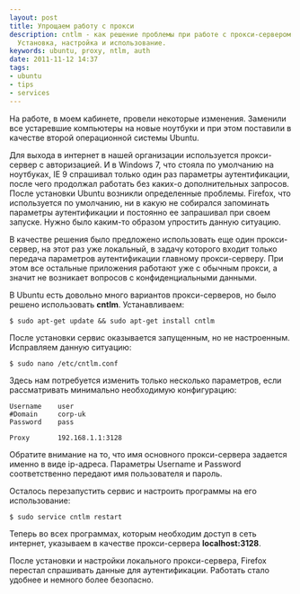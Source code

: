 ```yaml
---
layout: post
title: Упрощаем работу с прокси
description: cntlm - как решение проблемы при работе с прокси-сервером с аутентификацией.
  Установка, настройка и использование.
keywords: ubuntu, proxy, ntlm, auth
date: 2011-11-12 14:37
tags:
- ubuntu
- tips
- services
---
```

На работе, в моем кабинете, провели некоторые изменения. Заменили все устаревшие компьютеры на новые ноутбуки и при этом поставили в качестве второй операционной системы Ubuntu.

Для выхода в интернет в нашей организации используется прокси-сервер с авторизацией. И в Windows 7, что стояла по умолчанию на ноутбуках, IE 9 спрашивал только один раз параметры аутентификации, после чего продолжал работать без каких-о дополнительных запросов. После установки Ubuntu возникли определенные проблемы. Firefox, что используется по умолчанию, ни в какую не собирался запоминать параметры аутентификации и постоянно ее запрашивал при своем запуске. Нужно было каким-то образом упростить данную ситуацию.

В качестве решения было предложено использовать еще один прокси-сервер, на этот раз уже локальный, в задачу которого входит только передача параметров аутентификации главному прокси-серверу. При этом все остальные приложения работают уже с обычным прокси, а значит не возникает вопросов с конфиденциальными данными.

В Ubuntu есть довольно много вариантов прокси-серверов, но было решено использовать **cntlm**. Устанавливаем:

    $ sudo apt-get update && sudo apt-get install cntlm

После установки сервис оказывается запущенным, но не настроенным. Исправляем данную ситуацию:

    $ sudo nano /etc/cntlm.conf

Здесь нам потребуется изменить только несколько параметров, если рассматривать минимально необходимую конфигурацию:

    Username	user
    #Domain		corp-uk
    Password	pass

    Proxy		192.168.1.1:3128

Обратите внимание на то, что имя основного прокси-сервера задается именно в виде ip-адреса. Параметры Username и Password соответственно передают имя пользователя и пароль.

Осталось перезапустить сервис и настроить программы на его использование:

    $ sudo service cntlm restart

Теперь во всех программах, которым необходим доступ в сеть интернет, указываем в качестве прокси-сервера **localhost:3128**.

После установки и настройки локального прокси-сервера, Firefox перестал спрашивать данные для аутентификации. Работать стало удобнее и немного более безопасно.
